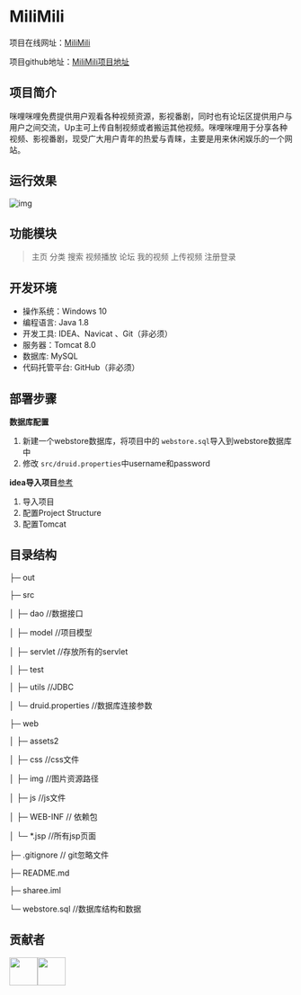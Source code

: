 # MiliMili

项目在线网址：[MiliMili](http://120.79.198.193:8080/index)

项目github地址：[MiliMili项目地址](https://github.com/Jeffrey-0/MovieOnline)

##  项目简介

咪哩咪哩免费提供用户观看各种视频资源，影视番剧，同时也有论坛区提供用户与用户之间交流，Up主可上传自制视频或者搬运其他视频。咪哩咪哩用于分享各种视频、影视番剧，现受广大用户青年的热爱与青睐，主要是用来休闲娱乐的一个网站。

## 运行效果

![img](https://github.com/Jeffrey-0/MovieOnline/blob/master/web/img/M站效果图.gif?raw=true)

## 功能模块

> 主页  分类  搜索   视频播放   论坛   我的视频  上传视频  注册登录

## 开发环境

- 操作系统：Windows 10
- 编程语言: Java 1.8
- 开发工具: IDEA、Navicat 、Git（非必须）
- 服务器：Tomcat 8.0
- 数据库: MySQL
- 代码托管平台: GitHub（非必须）

## 部署步骤

**数据库配置**

1. 新建一个webstore数据库，将项目中的 `webstore.sql`导入到webstore数据库中
2. 修改 `src/druid.properties`中username和password

**idea导入项目**[参考](https://www.cnblogs.com/qingyunfc/p/10284230.html)

1. 导入项目
2. 配置Project Structure
3. 配置Tomcat

## 目录结构

├─ out

├─ src

│  ├─ dao  //数据接口

│  ├─ model    //项目模型

│  ├─ servlet       //存放所有的servlet

│  ├─ test 

│  ├─ utils  //JDBC

│  └─ druid.properties //数据库连接参数

├─ web

│  ├─ assets2

│  ├─ css //css文件

│  ├─ img  //图片资源路径

│  ├─ js //js文件

│  ├─ WEB-INF // 依赖包

│  └─ *.jsp    //所有jsp页面

├─ .gitignore  // git忽略文件

├─ README.md

├─ sharee.iml

└─ webstore.sql    //数据库结构和数据



## 贡献者

<a href="https://github.com/Jeffrey-0"><img src="https://avatars0.githubusercontent.com/u/49424740?s=460&u=d3de943acc254c684bf42054596b5351e762cffd&v=4" width="50px"></img></a><a href="https://github.com/Aiiiiiiiiiiii"><img src="https://avatars1.githubusercontent.com/u/54297514?s=460&v=4" width="50px"></img></a>